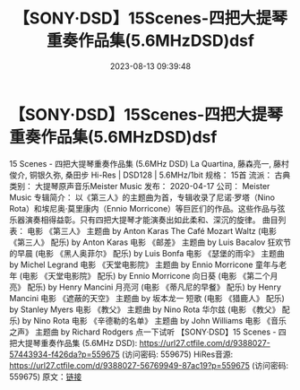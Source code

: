 ﻿---
title: 【SONY·DSD】15Scenes-四把大提琴重奏作品集(5.6MHzDSD)dsf
date: 2023-08-13 09:39:48
categories: 古典音乐、新世纪、纯音雅乐
tags: 纯音雅乐
---
# 【SONY·DSD】15Scenes-四把大提琴重奏作品集(5.6MHzDSD)dsf

15 Scenes - 四把大提琴重奏作品集 (5.6MHz DSD)
La Quartina, 藤森亮一, 藤村俊介, 铜银久弥, 桑田步
Hi-Res | DSD128 | 5.6MHz/1bit
规格：
15首
流派：
古典
类别：
大提琴原声音乐Meister Music
发布：
2020-04-17
公司：
Meister Music
专辑简介：
以《第三人》的主题曲为首，专辑收录了尼诺·罗塔（Nino Rota）和埃尼奥·莫里康内（Ennio
Morricone）等巨匠们的作品。这些作品与弦乐器演奏相得益彰。只有四把大提琴才能演奏出如此柔和、深沉的旋律。
曲目列表：
电影 《第三人》 主题曲 by Anton Karas
The Café Mozart Waltz (电影 《第三人》 配乐) by Anton Karas
电影 《邮差》 主题曲 by Luis Bacalov
狂欢节的早晨 (电影 《黑人奥菲尔》 配乐) by Luis Bonfa
电影 《瑟堡的雨伞》 主题曲 by Michel Legrand
电影 《天堂电影院》 主题曲 by Ennio Morricone
童年与老年 (电影 《天堂电影院》 配乐) by Ennio Morricone
向日葵 (电影 《第二个月亮》 配乐) by Henry Mancini
月亮河 (电影 《蒂凡尼的早餐》 配乐) by Henry Mancini
电影 《遮蔽的天空》 主题曲 by 坂本龙一
短歌 (电影 《猎鹿人》 配乐) by Stanley Myers
电影 《教父》 主题曲 by Nino Rota
华尔兹 (电影 《教父》 配乐) by Nino Rota
电影 《辛德勒的名单》 主题曲 by John Williams
电影 《音乐之声》 主题曲 by Richard Rodgers
点一下试听
【SONY·DSD】15 Scenes - 四把大提琴重奏作品集 (5.6MHz DSD): https://url27.ctfile.com/d/9388027-57443934-f426da?p=559675
(访问密码: 559675)
HiRes音源: https://url27.ctfile.com/d/9388027-56769949-87ac19?p=559675
(访问密码: 559675)
原文：[链接](https://blog.sina.com.cn/s/blog_1647c7e7601031331.html)